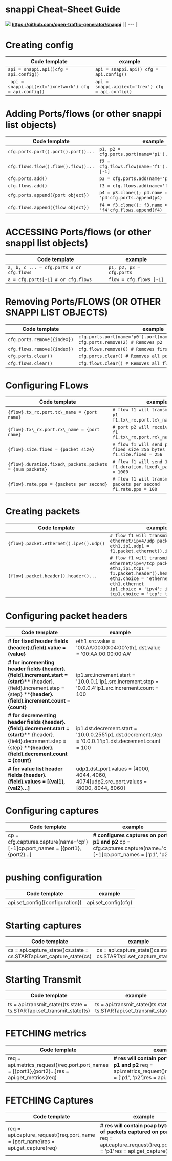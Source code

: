 
# **snappi** Cheat-Sheet Guide
 ![](https://github.com/open-traffic-generator/snappi/raw/main/snappi-logo.png)
  **https://github.com/open-traffic-generator/snappi** |
| --- |

# Creating config

| **Code template** | **example** |
| --- | --- |
| `api = snappi.api()cfg = api.config()` | `api = snappi.api() cfg = api.config()` |
|` api = snappi.api(ext='ixnetwork') cfg = api.config()` | `api = snappi.api(ext='trex') cfg = api.config()` |

# Adding Ports/flows (or other snappi list objects)

| **Code template** | **example** |
| --- | --- |
| `cfg.ports.port().port().port()...` | `p1, p2 = cfg.ports.port(name='p1').port(name='p2')` |
| `cfg.flows.flow().flow().flow()...` | `f2 = cfg.flows.flow(name='f1').flow(name='f2')[-1]` |
| `cfg.ports.add()` | `p3 = cfg.ports.add(name='p3')` |
| `cfg.flows.add()` | `f3 = cfg.flows.add(name='f3')` |
| `cfg.ports.append({port object})` | `p4 = p3.clone(); p4.name = 'p4'cfg.ports.append(p4)` |
| `cfg.flows.append({flow object})` | `f4 = f3.clone(); f3.name = 'f4'cfg.flows.append(f4)` |

# ACCESSING Ports/flows (or other snappi list objects)

| **Code template** | **example** |
| --- | --- |
| `a, b, c ... = cfg.ports # or cfg.flows` | `p1, p2, p3 = cfg.ports` |
| `a = cfg.ports[-1] # or cfg.flows` | `flow = cfg.flows [-1]` |

# Removing Ports/FLOWS (OR OTHER SNAPPI LIST OBJECTS)

| **Code template** | **example** |
| --- | --- |
| `cfg.ports.remove({index})` | `cfg.ports.port(name='p0').port(name='p1').port(name='p2')`<br>`cfg.ports.remove(2) # Removes p2` |
| `cfg.flows.remove({index})` | `cfg.flows.remove(0) # Removes first flow` |
| `cfg.ports.clear()` | `cfg.ports.clear() # Removes all ports` |
| `cfg.flows.clear()` | `cfg.flows.clear() # Removes all flows` |

# Configuring FLows

| **Code template** | **example** |
| --- | --- |
| `{flow}.tx_rx.port.tx\_name = {port name}` | `# flow f1 will transmit from port p1`<br>`f1.tx\_rx.port.tx\_name = 'p1'` |
| `{flow}.tx\_rx.port.rx\_name = {port name}` | `# port p2 will receive from flow f1`<br>`f1.tx\_rx.port.rx\_name = 'p2'` |
| `{flow}.size.fixed = {packet size}` | `# flow f1 will send packets of fixed size 256 bytes`<br>`f1.size.fixed = 256` |
| `{flow}.duration.fixed\_packets.packets = {num packets}` | `# flow f1 will send 1000 packets`<br>`f1.duration.fixed\_packets.packets = 1000` |
| `{flow}.rate.pps = {packets per second}` | `# flow f1 will transmit at 100 packets per second`<br>`f1.rate.pps = 100` |

# Creating packets

| **Code template** | **example** |
| --- | --- |
| `{flow}.packet.ethernet().ipv4().udp()` | `# flow f1 will transmit ethernet/ipv4/udp packets`<br>`eth1,ip1,udp1 = f1.packet.ethernet().ipv4().udp()` |
| `{flow}.packet.header().header()...` | `# flow f1 will transmit ethernet/ipv4/tcp packets`<br>`eth1,ip1,tcp1 = f1.packet.header().header().header()`<br>`eth1.choice = 'ethernet'; eth1.ethernet`<br>`ip1.choice = 'ipv4'; ip1.ipv4`<br>`tcp1.choice = 'tcp'; tcp1.tcp` |

# Configuring packet headers

| **Code template** | **example** |
| --- | --- |
| **# for fixed header fields**  **{header}.{field}.value = {value}** | eth1.src.value = '00:AA:00:00:04:00'eth1.dst.value = '00:AA:00:00:00:AA' |
| **# for incrementing header fields**  **{header}.{field}.increment.start = {start}**** {header}.{field}.increment.step = {step} ****{header}.{field}.increment.count = {count}** | ip1.src.increment.start = '10.0.0.1'ip1.src.increment.step = '0.0.0.4'ip1.src.increment.count = 100 |
| **# for decrementing header fields**  **{header}.{field}.decrement.start = {start}**** {header}.{field}.decrement.step = {step} ****{header}.{field}.decrement.count = {count}** | ip1.dst.decrement.start = '10.0.0.255'ip1.dst.decrement.step = '0.0.0.1'ip1.dst.decrement.count = 100 |
| **# for value list header fields** **{header}.{field}.values = [{val1},{val2}…]** | udp1.dst\_port.values = [4000, 4044, 4060, 4074]udp2.src\_port.values = [8000, 8044, 8060] |

# Configuring captures

| **Code template** | **example** |
| --- | --- |
| cp = cfg.captures.capture(name='cp')[-1]cp.port\_names = [{port1},{port2}…] | **# configures captures on ports p1 and p2** cp = cfg.captures.capture(name='cp')[-1]cp.port\_names = ['p1', 'p2'] |

# pushing configuration

| **Code template** | **example** |
| --- | --- |
| api.set\_config({configuration}) | api.set\_config(cfg) |

# Starting captures

| **Code template** | **example** |
| --- | --- |
| cs = api.capture\_state()cs.state = cs.STARTapi.set\_capture\_state(cs) | cs = api.capture\_state()cs.state = cs.STARTapi.set\_capture\_state(cs) |

# Starting Transmit

| **Code template** | **example** |
| --- | --- |
| ts = api.transmit\_state()ts.state = ts.STARTapi.set\_transmit\_state(ts) | ts = api.transmit\_state()ts.state = ts.STARTapi.set\_transmit\_state(ts) |

# FETCHING metrics

| **Code template** | **example** |
| --- | --- |
| req = api.metrics\_request()req.port.port\_names = [{port1},{port2}…]res = api.get\_metrics(req) | **# res will contain port metrics for ports p1 and p2** req = api.metrics\_request()req.port.port\_names = ['p1', 'p2']res = api.get\_metrics(req) |

# FETCHING Captures

| **Code template** | **example** |
| --- | --- |
| req = api.capture\_request()req.port\_name = {port\_name}res = api.get\_capture(req) | **# res will contain pcap bytestream of packets captured on port p1** req = api.capture\_request()req.port\_name = 'p1'res = api.get\_capture(req) |

#
